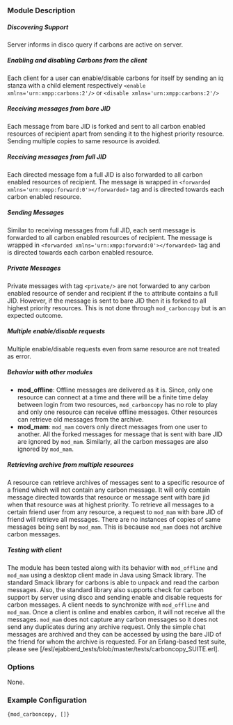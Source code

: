 ### Module Description

##### Discovering Support
Server informs in disco query if carbons are active on server.

##### Enabling and disabling Carbons from the client
Each client for a user can enable/disable carbons for itself by sending an iq stanza with a child element respectively `<enable xmlns='urn:xmpp:carbons:2'/>` or `<disable xmlns='urn:xmpp:carbons:2'/>`

##### Receiving messages from bare JID
Each message from bare JID is forked and sent to all carbon enabled resources of recipient apart from sending it to the highest priority resource. Sending multiple copies to same resource is avoided.

##### Receiving messages from full JID
Each directed message fom a full JID is also forwarded to all carbon enabled resources of recipient. The message is wrapped in `<forwarded xmlns='urn:xmpp:forward:0'></forwarded>` tag and is directed towards each carbon enabled resource.

##### Sending Messages
Similar to receiving messages from full JID, each sent message is forwarded to all carbon enabled resources of recipient. The message is wrapped in `<forwarded xmlns='urn:xmpp:forward:0'></forwarded>` tag and is directed towards each carbon enabled resource.

##### Private Messages
Private messages with tag `<private/>` are not forwarded to any carbon enabled resource of sender and recipient if the `to` attribute contains a full JID. However, if the message is sent to bare JID then it is forked to all highest priority resources. This is not done through `mod_carboncopy` but is an expected outcome.

##### Multiple enable/disable requests
Multiple enable/disable requests even from same resource are not treated as error.

##### Behavior with other modules
  * **mod_offline**: Offline messages are delivered as it is. Since, only one resource can connect at a time and there will be a finite time delay between login from two resources, `mod_carboncopy` has no role to play and only one resource can receive offline messages. Other resources can retrieve old messages from the archive.
  *  **mod_mam**: `mod_mam` covers only direct messages from one user to another. All the forked messages for message that is sent with bare JID are ignored by `mod_mam`. Similarly, all the carbon messages are also ignored by `mod_mam`.

##### Retrieving archive from multiple resources
A resource can retrieve archives of messages sent to a specific resource of a friend which will not contain any carbon message. It will only contain message directed towards that resource or message sent with bare jid when that resource was at highest priority.
To retrieve all messages to a certain friend user from any resource, a request to `mod_mam` with bare JID of friend will retrieve all messages. There are no instances of copies of same messages being sent by `mod_mam`. This is because `mod_mam` does not archive carbon messages.

##### Testing with client
The module has been tested along with its behavior with `mod_offline` and `mod_mam` using a desktop client made in Java using Smack library. The standard Smack library for carbons is able to unpack and read the carbon messages. Also, the standard library also supports check for carbon support by server using disco and sending enable and disable requests for carbon messages.
A client needs to synchronize with `mod_offline` and `mod_mam`. Once a client is online and enables carbon, it will not receive all the messages. `mod_mam` does not capture any carbon messages so it does not send any duplicates during any archive request. Only the simple chat messages are archived and they can be accessed by using the bare JID of the friend for whom the archive is requested.
For an Erlang-based test suite, please see [/esl/ejabberd_tests/blob/master/tests/carboncopy_SUITE.erl].

### Options

None.

### Example Configuration
` {mod_carboncopy, []} `
